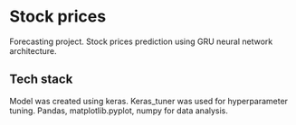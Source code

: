 <h1> Stock prices </h1>

Forecasting project. Stock prices prediction using GRU neural network architecture.

<h2> Tech stack </h2>

Model was created using keras. Keras_tuner was used for hyperparameter tuning. Pandas, matplotlib.pyplot, numpy for data analysis.
